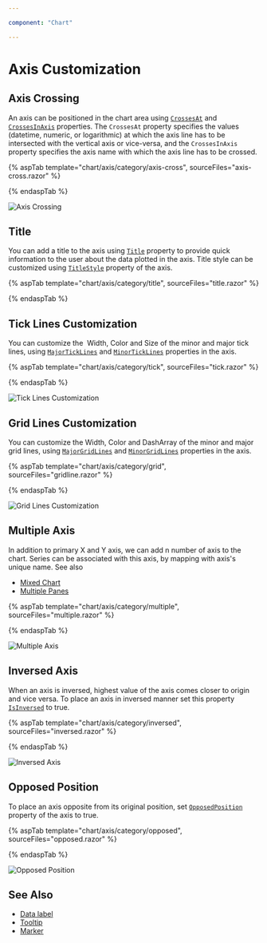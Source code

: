 ```yaml
---

component: "Chart"

---
```


# Axis Customization

## Axis Crossing

An axis can be positioned in the chart area using [`CrossesAt`](https://help.syncfusion.com/cr/blazor/Syncfusion.Blazor.Charts.AxisModel.html#Syncfusion_Blazor_Charts_AxisModel_CrossesAt) and [`CrossesInAxis`](https://help.syncfusion.com/cr/blazor/Syncfusion.Blazor.Charts.AxisModel.html#Syncfusion_Blazor_Charts_AxisModel_CrossesInAxis) properties. The `CrossesAt` property specifies the values (datetime, numeric, or logarithmic) at which the axis line has to be intersected with the vertical axis or vice-versa, and the `CrossesInAxis` property specifies the axis name with which the axis line has to be crossed.

{% aspTab template="chart/axis/category/axis-cross", sourceFiles="axis-cross.razor" %}

{% endaspTab %}

![Axis Crossing](images/axis-customization/axis-cross.png)

## Title

You can add a title to the axis using [`Title`](https://help.syncfusion.com/cr/blazor/Syncfusion.Blazor.Charts.AxisModel.html#Syncfusion_Blazor_Charts_AxisModel_Title) property to provide quick
information to the user about the data plotted in the axis. Title style can be customized using [`TitleStyle`](https://help.syncfusion.com/cr/blazor/Syncfusion.Blazor.Charts.AxisModel.html#Syncfusion_Blazor_Charts_AxisModel_TitleStyle) property of the axis.

{% aspTab template="chart/axis/category/title", sourceFiles="title.razor" %}

{% endaspTab %}

## Tick Lines Customization

You can customize the  Width, Color and Size of the minor and major tick lines, using
[`MajorTickLines`](https://help.syncfusion.com/cr/blazor/Syncfusion.Blazor.Charts.AxisModel.html#Syncfusion_Blazor_Charts_AxisModel_MajorTickLines) and
[`MinorTickLines`](https://help.syncfusion.com/cr/blazor/Syncfusion.Blazor.Charts.AxisModel.html#Syncfusion_Blazor_Charts_AxisModel_MinorTickLines) properties in the axis.

{% aspTab template="chart/axis/category/tick", sourceFiles="tick.razor" %}

{% endaspTab %}

![Tick Lines Customization](images/axis-customization/tick.png)

## Grid Lines Customization

You can customize the Width, Color and DashArray of the minor and major grid lines, using [`MajorGridLines`](https://help.syncfusion.com/cr/blazor/Syncfusion.Blazor.Charts.AxisModel.html#Syncfusion_Blazor_Charts_AxisModel_MajorGridLines)
and [`MinorGridLines`](https://help.syncfusion.com/cr/blazor/Syncfusion.Blazor.Charts.AxisModel.html#Syncfusion_Blazor_Charts_AxisModel_MinorGridLines) properties in the axis.

{% aspTab template="chart/axis/category/grid", sourceFiles="gridline.razor" %}

{% endaspTab %}

![Grid Lines Customization](images/axis-customization/gridline.png)

## Multiple Axis

In addition to primary X and Y axis, we can add n number of axis to the chart. Series can be associated with
this axis, by mapping with axis's unique name. See also

* [Mixed Chart](./chart-series)
* [Multiple Panes](./multiple-panes)

{% aspTab template="chart/axis/category/multiple", sourceFiles="multiple.razor" %}

{% endaspTab %}

![Multiple Axis](images/axis-customization/multiple.png)

## Inversed Axis

<!-- markdownlint-disable MD033 -->

When an axis is inversed, highest value of the axis comes closer to origin and vice versa. To place an axis in inversed manner set this property
 [`IsInversed`](https://help.syncfusion.com/cr/blazor/Syncfusion.Blazor.Charts.AxisModel.html#Syncfusion_Blazor_Charts_AxisModel_IsInversed) to true.

 {% aspTab template="chart/axis/category/inversed", sourceFiles="inversed.razor" %}

{% endaspTab %}

![Inversed Axis](images/axis-customization/inversed.png)

## Opposed Position

To place an axis opposite from its original position,
set [`OpposedPosition`](https://help.syncfusion.com/cr/blazor/Syncfusion.Blazor.Charts.AxisModel.html#Syncfusion_Blazor_Charts_AxisModel_OpposedPosition) property of the axis to true.

{% aspTab template="chart/axis/category/opposed", sourceFiles="opposed.razor" %}

{% endaspTab %}

![Opposed Position](images/axis-customization/opposed.png)

## See Also

* [Data label](./data-labels)
* [Tooltip](./tool-tip)
* [Marker](./data-markers)